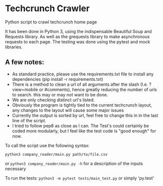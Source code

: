 # Techcrunch Crawler

Python script to crawl techcrunch home page

It has been done in Python 3, using the indispensable Beautiful Soup and Requests library.
As well as the grequests library to make asynchronous requests to each page.
The testing was done using the pytest and mock libraries.

## A few notes:
- As standard practice, please use the requirements.txt file to install any dependencies (pip install -r requirements.txt)
- There is a method to clean a url of all arguments after the slash (I.e. ?view=mobile or #comments), hence greatly reducing the number of urls to search. this may or may not want to be done.
- We are only checking distinct url's listed.
- Obviously the program is tightly tied to the current techcrunch layout, any changes to the layout will cause some major issues
- Currently the output is sorted by url, feel free to change this in in the last line of the script.
- I tried to follow pep8 as close as I can. The Test's could certainly be coded more modularly, but I feel like the test code is "good enough" for now.

To call the script use the following syntax:
```
python3 company_reader/main.py path/to/file.csv
```
or
`python3 company_reader/main.py -h` for a description of the inputs necessary

To run the tests:
`python3 -m pytest tests/main_test.py`
or simply 'py.test'